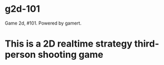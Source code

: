 # g2d-101
Game 2d, #101. Powered by gamert.

# This is a 2D realtime strategy third-person shooting game